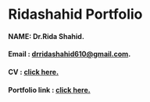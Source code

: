 # Ridashahid Portfolio

#### NAME: Dr.Rida Shahid.

#### Email : drridashahid610@gmail.com.

#### CV : [click here.](https://ridashahid.github.io/ridashahid/cv/dr.ridashaid.pdf)

#### Portfolio link : [click here.](https://ridashahid.github.io/ridashahid/)
